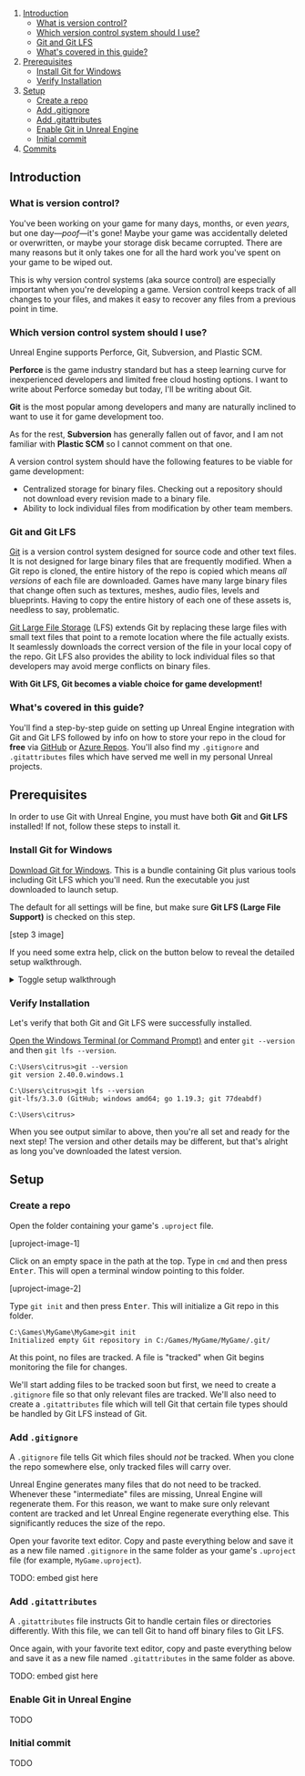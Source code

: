 1. [Introduction](#introduction)
   - [What is version control?](#what-is-version-control)
   - [Which version control system should I use?](#which-version-control-system-should-i-use)
   - [Git and Git LFS](#git-and-git-lfs)
   - [What's covered in this guide?](#whats-covered-in-this-guide)
2. [Prerequisites](#prerequisites)
   - [Install Git for Windows](#install-git-for-windows)
   - [Verify Installation](#verify-installation)
3. [Setup](#setup)
   - [Create a repo](#create-a-repo)
   - [Add .gitignore](#add-gitignore)
   - [Add .gitattributes](#add-gitattributes)
   - [Enable Git in Unreal Engine](#enable-git-in-unreal-engine)
   - [Initial commit](#initial-commit)
4. [Commits](#commmits)

## Introduction
### What is version control?
You've been working on your game for many days, months, or even *years*, but one day—*poof*—it's gone! Maybe your game was accidentally deleted or overwritten, or maybe your storage disk became corrupted. There are many reasons but it only takes one for all the hard work you've spent on your game to be wiped out.

This is why version control systems (aka source control) are especially important when you're developing a game. Version control keeps track of all changes to your files, and makes it easy to recover any files from a previous point in time.

### Which version control system should I use?
Unreal Engine supports Perforce, Git, Subversion, and Plastic SCM. 

**Perforce** is the game industry standard but has a steep learning curve for inexperienced developers and limited free cloud hosting options. I want to write about Perforce someday but today, I'll be writing about Git. 

**Git** is the most popular among developers and many are naturally inclined to want to use it for game development too.

As for the rest, **Subversion** has generally fallen out of favor, and I am not familiar with **Plastic SCM** so I cannot comment on that one.

A version control system should have the following features to be viable for game development:
- Centralized storage for binary files. Checking out a repository should not download every revision made to a binary file.
- Ability to lock individual files from modification by other team members.

### Git and Git LFS
[Git](https://git-scm.com/) is a version control system designed for source code and other text files. It is not designed for large binary files that are frequently modified. When a Git repo is cloned, the entire history of the repo is copied which means *all versions* of each file are downloaded. Games have many large binary files that change often such as textures, meshes, audio files, levels and blueprints. Having to copy the entire history of each one of these assets is, needless to say, problematic.

[Git Large File Storage](https://www.atlassian.com/git/tutorials/git-lfs) (LFS) extends Git by replacing these large files with small text files that point to a remote location where the file actually exists. It seamlessly downloads the correct version of the file in your local copy of the repo. Git LFS also provides the ability to lock individual files so that developers may avoid merge conflicts on binary files.

**With Git LFS, Git becomes a viable choice for game development!**

### What's covered in this guide?
You'll find a step-by-step guide on setting up Unreal Engine integration with Git and Git LFS followed by info on how to store your repo in the cloud for **free** via [GitHub](https://github.com/) or [Azure Repos](https://azure.microsoft.com/en-us/products/devops/repos). You'll also find my `.gitignore` and `.gitattributes` files which have served me well in my personal Unreal projects.

## Prerequisites
In order to use Git with Unreal Engine, you must have both **Git** and **Git LFS** installed! If not, follow these steps to install it.

### Install Git for Windows
[Download Git for Windows](https://gitforwindows.org/). This is a bundle containing Git plus various tools including Git LFS which you'll need. Run the executable you just downloaded to launch setup.

The default for all settings will be fine, but make sure **Git LFS (Large File Support)** is checked on this step.

[step 3 image]

If you need some extra help, click on the button below to reveal the detailed setup walkthrough.

<details style="margin-bottom: 1em;">
<summary><span style="cursor: pointer;">Toggle setup walkthrough</span></summary>

[step 1 image]

Click **Next** to continue.

[step 2 image]

This step is where you can select where Git will be installed. The default location should be fine. Click **Next** to continue.

[step 3 image]

**IMPORTANT:** Make sure **Git LFS (Large File Support)** is checked! Everything else is optional. Click **Next** to continue.

[step 4 image]

Click **Next** to continue.

[step 5 image]

I recommend using Visual Studio Code as Git's default editor. Click **Next** to continue.

[step 6 image]

This is where you can set the default Git branch name. While the choice is entirely up to you, I suggest setting the default branch name to `main` because that's the current standard. Click **Next** to continue.

[step 7 image]

Make sure the middle choice is selected and click **Next** to continue.

[step 8 image]

The default value is fine. From now on, just keep clicking **Next** until you get to the end.

[step 9 image]

[step 10 image]

[step 11 image]

[step 12 image]

[step 13 image]

[step 14 image]

[step 15 image]

Click **Install**.

[step 16 image]

Finally! Git has been installed and configured. Click **Finish** to close setup.
      
</details>

### Verify Installation
Let's verify that both Git and Git LFS were successfully installed.

[Open the Windows Terminal (or Command Prompt)](https://www.minitool.com/news/open-command-prompt-windows-11.html) and enter `git --version` and then `git lfs --version`.

```console
C:\Users\citrus>git --version
git version 2.40.0.windows.1

C:\Users\citrus>git lfs --version
git-lfs/3.3.0 (GitHub; windows amd64; go 1.19.3; git 77deabdf)

C:\Users\citrus>
```

When you see output similar to above, then you're all set and ready for the next step! The version and other details may be different, but that's alright as long you've downloaded the latest version.

## Setup
### Create a repo
Open the folder containing your game's `.uproject` file.

[uproject-image-1]

Click on an empty space in the path at the top. Type in `cmd` and then press <kbd>Enter</kbd>. This will open a terminal window pointing to this folder.

[uproject-image-2]

Type `git init` and then press <kbd>Enter</kbd>. This will initialize a Git repo in this folder.

```console
C:\Games\MyGame\MyGame>git init
Initialized empty Git repository in C:/Games/MyGame/MyGame/.git/
```

At this point, no files are tracked. A file is "tracked" when Git begins monitoring the file for changes.

We'll start adding files to be tracked soon but first, we need to create a `.gitignore` file so that only relevant files are tracked. We'll also need to create a `.gitattributes` file which will tell Git that certain file types should be handled by Git LFS instead of Git.

### Add `.gitignore`
A `.gitignore` file tells Git which files should _not_ be tracked. When you clone the repo somewhere else, only tracked files will carry over.

Unreal Engine generates many files that do not need to be tracked. Whenever these "intermediate" files are missing, Unreal Engine will regenerate them. For this reason, we want to make sure only relevant content are tracked and let Unreal Engine regenerate everything else. This significantly reduces the size of the repo.

Open your favorite text editor. Copy and paste everything below and save it as a new file named `.gitignore` in the same folder as your game's `.uproject` file (for example, `MyGame.uproject`).

TODO: embed gist here

### Add `.gitattributes`
A `.gitattributes` file instructs Git to handle certain files or directories differently. With this file, we can tell Git to hand off binary files to Git LFS.

Once again, with your favorite text editor, copy and paste everything below and save it as a new file named `.gitattributes` in the same folder as above.

TODO: embed gist here

### Enable Git in Unreal Engine
TODO

### Initial commit
TODO
